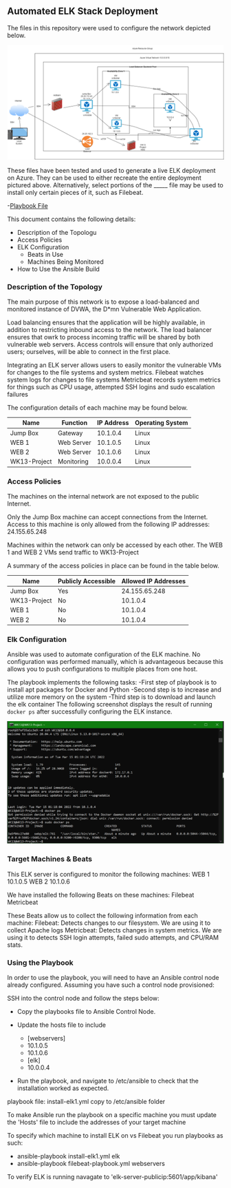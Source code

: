 ## Automated ELK Stack Deployment

The files in this repository were used to configure the network depicted below.

![](https://github.com/jml0812/laughing-octo-disco/blob/main/diagrams/WK13_Project_diagram.drawio.png) 

These files have been tested and used to generate a live ELK deployment on Azure. They can be used to either recreate the entire deployment pictured above. Alternatively, select portions of the _____ file may be used to install only certain pieces of it, such as Filebeat.

  -[Playbook File](https://github.com/jml0812/laughing-octo-disco/blob/main/linux/first_playbook.yml)

This document contains the following details:
- Description of the Topologu
- Access Policies
- ELK Configuration
  - Beats in Use
  - Machines Being Monitored
- How to Use the Ansible Build


### Description of the Topology

The main purpose of this network is to expose a load-balanced and monitored instance of DVWA, the D*mn Vulnerable Web Application.

Load balancing ensures that the application will be highly available, in addition to restricting inbound access to the network.
The load balancer ensures that owrk to process incoming traffic will be shared by both vulnerable web servers. Access controls will ensure that only authorized users; ourselves, will be able to connect in the first place.

Integrating an ELK server allows users to easily monitor the vulnerable VMs for changes to the file systems and system metrics.
Filebeat watches system logs for changes to file systems
Metricbeat records system metrics for things such as CPU usage, attempted SSH logins and sudo escalation failures

The configuration details of each machine may be found below.

|       Name     | Function | IP Address | Operating System |
|----------------|----------|------------|------------------|
| Jump Box       | Gateway  | 10.1.0.4   | Linux            |
| WEB 1          |Web Server| 10.1.0.5   | Linux            |
| WEB 2          |Web Server| 10.1.0.6   | Linux            |
| WK13-Project   |Monitoring| 10.0.0.4   | Linux            |

### Access Policies

The machines on the internal network are not exposed to the public Internet. 

Only the Jump Box machine can accept connections from the Internet. Access to this machine is only allowed from the following IP addresses:
24.155.65.248

Machines within the network can only be accessed by each other. The WEB 1 and WEB 2 VMs send traffic to WK13-Project

A summary of the access policies in place can be found in the table below.

| Name        | Publicly Accessible | Allowed IP Addresses |
|-------------|---------------------|----------------------|
| Jump Box    | Yes                 | 24.155.65.248        |
| WK13-Project| No                  | 10.1.0.4             |
| WEB 1       | No                  | 10.1.0.4             |
| WEB 2       | No                  | 10.1.0.4		   |

### Elk Configuration

Ansible was used to automate configuration of the ELK machine. No configuration was performed manually, which is advantageous because this allows you to push configurations to multiple places from one host.

The playbook implements the following tasks:
-First step of playbook is to install apt packages for Docker and Python
-Second step is to increase and utilize more memory on the system
-Third step is to download and launch the elk container
The following screenshot displays the result of running `docker ps` after successfully configuring the ELK instance.

![](https://github.com/jml0812/laughing-octo-disco/blob/main/README/Images/WK13_capture.PNG)

### Target Machines & Beats
This ELK server is configured to monitor the following machines:
WEB 1 10.1.0.5
WEB 2 10.1.0.6

We have installed the following Beats on these machines:
Filebeat
Metricbeat

These Beats allow us to collect the following information from each machine:
Filebeat: Detects changes to our filesystem. We are using it to collect Apache logs
Metricbeat: Detects changes in system metrics. We are using it to detects SSH login attempts, failed sudo attempts, and CPU/RAM stats.

### Using the Playbook
In order to use the playbook, you will need to have an Ansible control node already configured. Assuming you have such a control node provisioned: 

SSH into the control node and follow the steps below:
- Copy the playbooks file to Ansible Control Node.
- Update the hosts file to include
	- [webservers]
	- 10.1.0.5
	- 10.1.0.6
	- [elk]
	- 10.0.0.4
	
- Run the playbook, and navigate to /etc/ansible to check that the installation worked as expected.

playbook file: install-elk1.yml copy to /etc/ansible folder

To make Ansible run the playbook on a specific machine you must update the 'Hosts' file to include the addresses of your target machine

To specify which machine to install ELK on vs Filebeat you run playbooks as such:
- ansible-playbook install-elk1.yml elk
- ansible-playbook filebeat-playbook.yml webservers

To verify ELK is running navagate to 'elk-server-publicip:5601/app/kibana'
